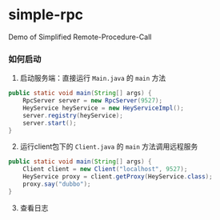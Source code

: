 # simple-rpc
Demo of Simplified Remote-Procedure-Call

### 如何启动
1. 启动服务端：直接运行 `Main.java` 的 `main` 方法
```java
public static void main(String[] args) {
    RpcServer server = new RpcServer(9527);
    HeyService heyService = new HeyServiceImpl();
    server.registry(heyService);
    server.start();
}
```

2. 运行client包下的 `Client.java` 的 `main` 方法调用远程服务

```java
public static void main(String[] args) {
    Client client = new Client("localhost", 9527);
    HeyService proxy = client.getProxy(HeyService.class);
    proxy.say("dubbo");
}
``` 

3. 查看日志

